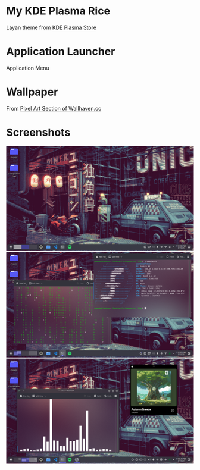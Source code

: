 My KDE Plasma Rice
================
Layan theme from [KDE Plasma Store](https://store.kde.org/p/1325243)

Application Launcher
====================
Application Menu

Wallpaper
=========
From [Pixel Art Section of Wallhaven.cc](https://wallhaven.cc/)

Screenshots
=========
![Desktop Screenshot](Screenshots/DesktopScreenshot.png)
![Desktop Screenshot](Screenshots/CLIScripts.png)
![Desktop Screenshot](Screenshots/CAVAScreenshot.png)